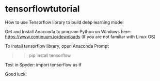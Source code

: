 # tensorflowtutorial
How to use Tensorflow library to build deep learning model

Get and Install Anaconda to program Python on Windows here:
https://www.continuum.io/downloads
(If you are not familiar with Linux OS)

To install tensorflow library, open Anaconda Prompt
>> pip install tensorflow

Test in Spyder:
import tensorflow as tf

Good luck!
